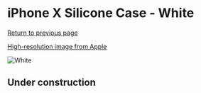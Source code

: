 # iPhone X Silicone Case - White

[Return to previous page](/iphone_x)

[High-resolution image from Apple](https://store.storeimages.cdn-apple.com/8756/as-images.apple.com/is/MQT22?wid=4500&hei=4500&fmt=png)

<div style="width: 512px"><img src="/almost_uncompressed/MQT22.webp" alt="White"></div>

## Under construction
